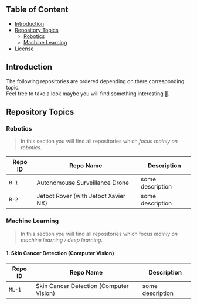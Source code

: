 ## Table of Content  
- [Introduction](#Introduction)  
- [Repository Topics](#Repository-Topics)
  - [Robotics](#Robotics)
  - [Machine Learning](#Machine-Learning)
- License      
<a name="headers"/>

## Introduction
The following repositories are ordered depending on there corresponding topic.\
Feel free to take a look maybe you will find something interesting 👀.

## Repository Topics

### Robotics
> In this section you will find all repositories which _focus mainly on robotics_.

| Repo ID | Repo Name | Description |
| --- | --- | --- |
| `R-1` | Autonomouse Surveillance Drone | some description |
| `R-2` | Jetbot Rover (with Jetbot Xavier NX) | some description |

### Machine Learning
> In this section you will find all repositories which focus _mainly on machine learning / deep learning_.
#### 1. Skin Cancer Detection (Computer Vision)

| Repo ID | Repo Name | Description |
| --- | --- | --- |
| `ML-1` | Skin Cancer Detection (Computer Vision) | some description |

